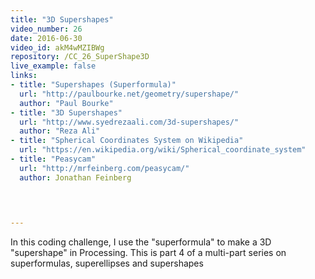 ```yaml
---
title: "3D Supershapes"
video_number: 26
date: 2016-06-30
video_id: akM4wMZIBWg
repository: /CC_26_SuperShape3D
live_example: false
links:
- title: "Supershapes (Superformula)"  
  url: "http://paulbourke.net/geometry/supershape/"
  author: "Paul Bourke"
- title: "3D Supershapes"
  url: "http://www.syedrezaali.com/3d-supershapes/"
  author: "Reza Ali"
- title: "Spherical Coordinates System on Wikipedia"  
  url: "https://en.wikipedia.org/wiki/Spherical_coordinate_system"
- title: "Peasycam"  
  url: "http://mrfeinberg.com/peasycam/"
  author: Jonathan Feinberg
  


  
---
```


In this coding challenge, I use the "superformula" to make a 3D "supershape" in Processing.  This is part 4 of a multi-part series on superformulas, superellipses and supershapes

